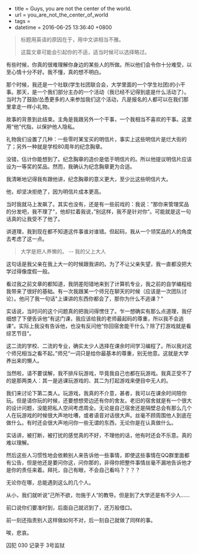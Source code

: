  - title = Guys, you are not the center of the world.
 - url = you_are_not_the_center_of_world
 - tags = 
 - datetime = 2016-06-25 13:36:40 +0800

> 标题用英语的原因在于，用中文讲相当不雅。
>
> 这篇文章可能会引起你的不适，适当时候可以选择略过。

有些时候，你真的很难理解你身边的某些人的所做。所以他们会令你十分难受，以至心情十分不好。我不懂，真的想不明白。


<!--more-->


那个时候，我还是一个社联(学生社团联合会，大学里面的一个学生社团)的小干事。那天，是一个我们部分主办的一个活动（我已经不记得到底是什么活动了）。当时为了鼓励/怂恿更多的人来参加我们这个活动，凡是报名的人都可以在我们那里拿走一样小礼物。

故事的背景到此结束。主角是我跟另外一个干事，一个我相当不喜欢的干事。这里用“他”代指，以保护他人隐私。

礼物我们设置了几种：一些零时某宝买的明信片，事实上这些明信片是烂大街的了；另外一种就是学校80周年的纪念胸章。

没错，估计你能想到了。纪念胸章的造价是低于明信片的。所以他提议明信片应该设为一等奖的奖品。然而，我确认为纪念胸章更为合适。

我清晰地记得我有跟他讲，纪念胸章的意义更大，至少比这些明信片大。

他，却坚决拒绝了，因为明信片成本更高。

当时我就马上发飙了。其实也没有，还是有一些前戏的：我说：”那你来管理奖品的分发吧，我不理了“，他却拦着我说，”别这样，我不是针对你“。可能就是这一句话真的让我受不了他了。

讲道理，我到现在都不知道这件事谁对谁错。但起码，我从一个领奖品的人的角度去考虑了这一点。



>大学是把人养懒的。  -- 我的父上大人



这句话是我父亲在我上大一的时候跟我讲的。为了不让父亲失望，我一直都没把大学过得像度假一般。

看过我之前文章的都知道，我阴差阳错地来到了计算机专业，我之前的自学编程给我带来了很好的基础。有一次我跟某一个师兄在聊天的时候（应该是一次团队讨论）。他问了我一句话"上课讲的东西你都会了，那你为什么不逃课？“

实话说，当时问的这个问题真的把我问得愣住了。乍一想确实有那么点道理，我仔细想了下便告诉他”有这门课，我应该给我的老师最起码的尊重，所以我不会逃课“。实际上我没有告诉他，也没有反问他”你回宿舍能干什么？除了打游戏就是看综艺节目“。

这二流的学校、二流的专业，确实太少人选择在课余时间学习编程了。所以我对这个师兄相当之看不起。”师兄“一词只是给你最基本的尊重，别无他意。这就是大学养出来的懒人。



当然啦，请不要误解，我不排斥玩游戏，毕竟我自己也都在玩游戏。我真正受不了的是那两类人：其一是逃课玩游戏的、其二为打起游戏来便目中无人的。

我们来讨论下第二类人。玩游戏，我真的不介意，甚者，我可以在课余时间陪你玩。但是请你玩的时候，还要想想旁边还有你的舍友。老旧的宿舍就是有一个很大的设计问题，没能把私人空间考虑周全。无论是自己宿舍还是隔壁总会有那么几个人在玩游戏的时候很大声地吐嘈，或者语音对话很大声。丝毫不顾周围他人到底在做什么。有时还会很大声地问你一些无谓的东西，无论你是在认真做什么。

实话讲，被打断，被打扰的感觉真的不好，不理他的话，他有时还会不乐意。真的难以理解。

然后这些人习惯性地会依赖别人来告诉他一些事情，即使这些事情在QQ群里面都有公告，但是他还是要问你这，问你那的，非得你把整件事情丝毫不漏地告诉他才是你的责任来着。拜托，自己有眼，不会自己看吗？？？？

无论你在哪，总能遇到这么的几个人。



从小，我们就听说”己所不欲，勿施于人“的教导。但是到了大学还是有不少人......

前口说你们要准时到，后面自己就迟到了，还万般借口。

前一刻还指责别人这样做如何不对，后一刻自己就做了同样的事。



唉，悲哀。



囚犯 030 记录于 3号监狱